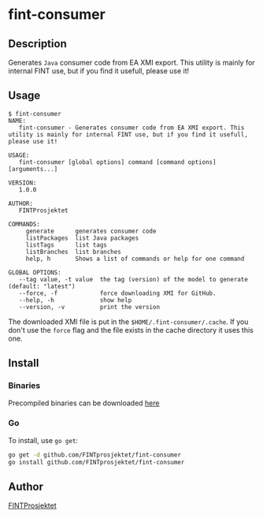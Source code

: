 # fint-consumer



## Description
Generates `Java` consumer code from EA XMI export. This utility is mainly for internal FINT use, but if you find it usefull, please use it!

## Usage

```
$ fint-consumer
NAME:
   fint-consumer - Generates consumer code from EA XMI export. This utility is mainly for internal FINT use, but if you find it usefull, please use it!

USAGE:
   fint-consumer [global options] command [command options] [arguments...]

VERSION:
   1.0.0

AUTHOR:
   FINTProsjektet

COMMANDS:
     generate      generates consumer code
     listPackages  list Java packages
     listTags      list tags
     listBranches  list branches
     help, h       Shows a list of commands or help for one command

GLOBAL OPTIONS:
   --tag value, -t value  the tag (version) of the model to generate (default: "latest")
   --force, -f            force downloading XMI for GitHub.
   --help, -h             show help
   --version, -v          print the version
```

The downloaded XMI file is put in the `$HOME/.fint-consumer/.cache`. If you don't use the 
`force` flag and the file exists in the cache directory it uses this one. 

## Install

### Binaries

Precompiled binaries can be downloaded [here](https://github.com/FINTprosjektet/fint-consumer/releases/latest)

### Go

To install, use `go get`:

```bash
go get -d github.com/FINTprosjektet/fint-consumer
go install github.com/FINTprosjektet/fint-consumer
```

## Author

[FINTProsjektet](https://fintprosjektet.github.io)
